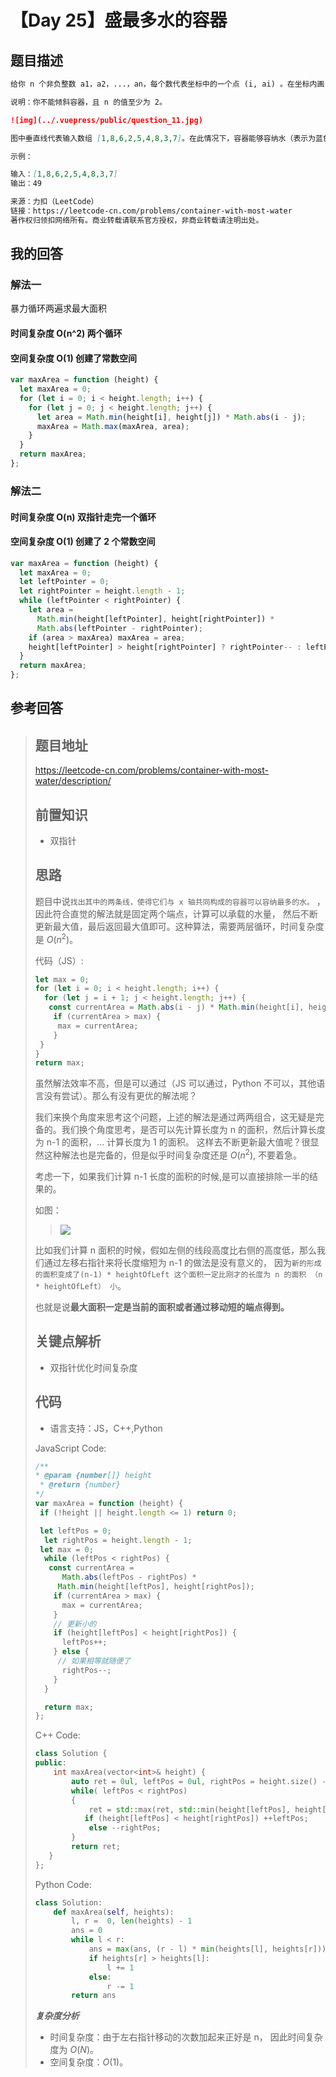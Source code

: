 # 【Day 25】盛最多水的容器

## 题目描述

```markdown
给你 n 个非负整数 a1，a2，...，an，每个数代表坐标中的一个点 (i, ai) 。在坐标内画 n 条垂直线，垂直线 i 的两个端点分别为 (i, ai) 和 (i, 0)。找出其中的两条线，使得它们与 x 轴共同构成的容器可以容纳最多的水。

说明：你不能倾斜容器，且 n 的值至少为 2。

![img](../.vuepress/public/question_11.jpg)

图中垂直线代表输入数组 [1,8,6,2,5,4,8,3,7]。在此情况下，容器能够容纳水（表示为蓝色部分）的最大值为 49。

示例：

输入：[1,8,6,2,5,4,8,3,7]
输出：49

来源：力扣（LeetCode）
链接：https://leetcode-cn.com/problems/container-with-most-water
著作权归领扣网络所有。商业转载请联系官方授权，非商业转载请注明出处。
```

## 我的回答

### 解法一

暴力循环两遍求最大面积

#### 时间复杂度 O(n^2) 两个循环

#### 空间复杂度 O(1) 创建了常数空间

```js
var maxArea = function (height) {
  let maxArea = 0;
  for (let i = 0; i < height.length; i++) {
    for (let j = 0; j < height.length; j++) {
      let area = Math.min(height[i], height[j]) * Math.abs(i - j);
      maxArea = Math.max(maxArea, area);
    }
  }
  return maxArea;
};
```

### 解法二

#### 时间复杂度 O(n) 双指针走完一个循环

#### 空间复杂度 O(1) 创建了 2 个常数空间

```js
var maxArea = function (height) {
  let maxArea = 0;
  let leftPointer = 0;
  let rightPointer = height.length - 1;
  while (leftPointer < rightPointer) {
    let area =
      Math.min(height[leftPointer], height[rightPointer]) *
      Math.abs(leftPointer - rightPointer);
    if (area > maxArea) maxArea = area;
    height[leftPointer] > height[rightPointer] ? rightPointer-- : leftPointer++;
  }
  return maxArea;
};
```

## 参考回答

> ## 题目地址
>
> https://leetcode-cn.com/problems/container-with-most-water/description/
>
> ## 前置知识
>
> - 双指针
>
> ## 思路
>
> 题目中说`找出其中的两条线，使得它们与 x 轴共同构成的容器可以容纳最多的水。` ，因此符合直觉的解法就是固定两个端点，计算可以承载的水量， 然后不断更新最大值，最后返回最大值即可。这种算法，需要两层循环，时间复杂度是 $O(n^2)$。
>
> 代码（JS）:
>
> ```js
>let max = 0;
> for (let i = 0; i < height.length; i++) {
>   for (let j = i + 1; j < height.length; j++) {
>    const currentArea = Math.abs(i - j) * Math.min(height[i], height[j]);
>     if (currentArea > max) {
>      max = currentArea;
>     }
>  }
> }
>return max;
> ```
>
> 虽然解法效率不高，但是可以通过（JS 可以通过，Python 不可以，其他语言没有尝试）。那么有没有更优的解法呢？
>
> 我们来换个角度来思考这个问题，上述的解法是通过两两组合，这无疑是完备的。我们换个角度思考，是否可以先计算长度为 n 的面积，然后计算长度为 n-1 的面积，... 计算长度为 1 的面积。 这样去不断更新最大值呢？很显然这种解法也是完备的，但是似乎时间复杂度还是 $O(n ^ 2)$, 不要着急。
> 
> 考虑一下，如果我们计算 n-1 长度的面积的时候,是可以直接排除一半的结果的。
> 
> 如图：
> 
> > ![](../.vuepress/public/25-1.png)
> 
> 比如我们计算 n 面积的时候，假如左侧的线段高度比右侧的高度低，那么我们通过左移右指针来将长度缩短为 n-1 的做法是没有意义的，
> 因为`新的形成的面积变成了(n-1) * heightOfLeft 这个面积一定比刚才的长度为 n 的面积 （n * heightOfLeft） 小`。
> 
> 也就是说**最大面积一定是当前的面积或者通过移动短的端点得到。**
>
> ## 关键点解析
>
> - 双指针优化时间复杂度
>
> ## 代码
>
> - 语言支持：JS，C++,Python
>
> JavaScript Code:
>
> ```js
> /**
> * @param {number[]} height
>  * @return {number}
> */
> var maxArea = function (height) {
>  if (!height || height.length <= 1) return 0;
> 
>  let leftPos = 0;
>   let rightPos = height.length - 1;
>  let max = 0;
>   while (leftPos < rightPos) {
>    const currentArea =
>       Math.abs(leftPos - rightPos) *
>      Math.min(height[leftPos], height[rightPos]);
>     if (currentArea > max) {
>       max = currentArea;
>     }
>     // 更新小的
>     if (height[leftPos] < height[rightPos]) {
>       leftPos++;
>     } else {
>      // 如果相等就随便了
>       rightPos--;
>     }
>   }
> 
>   return max;
> };
> ```
> 
> C++ Code:
> 
> ```c++
> class Solution {
> public:
>     int maxArea(vector<int>& height) {
>         auto ret = 0ul, leftPos = 0ul, rightPos = height.size() - 1;
>         while( leftPos < rightPos)
>         {
>             ret = std::max(ret, std::min(height[leftPos], height[rightPos]) * (rightPos - leftPos));
>            if (height[leftPos] < height[rightPos]) ++leftPos;
>             else --rightPos;
>         }
>         return ret;
>    }
> };
>```
> 
> Python Code:
> 
> ```python
> class Solution:
>     def maxArea(self, heights):
>         l, r =  0, len(heights) - 1
>         ans = 0
>         while l < r:
>             ans = max(ans, (r - l) * min(heights[l], heights[r]))
>             if heights[r] > heights[l]:
>                 l += 1
>             else:
>                 r -= 1
>         return ans
>```
> 
>**_复杂度分析_**
> 
> - 时间复杂度：由于左右指针移动的次数加起来正好是 n， 因此时间复杂度为 $O(N)$。
> - 空间复杂度：$O(1)$。
